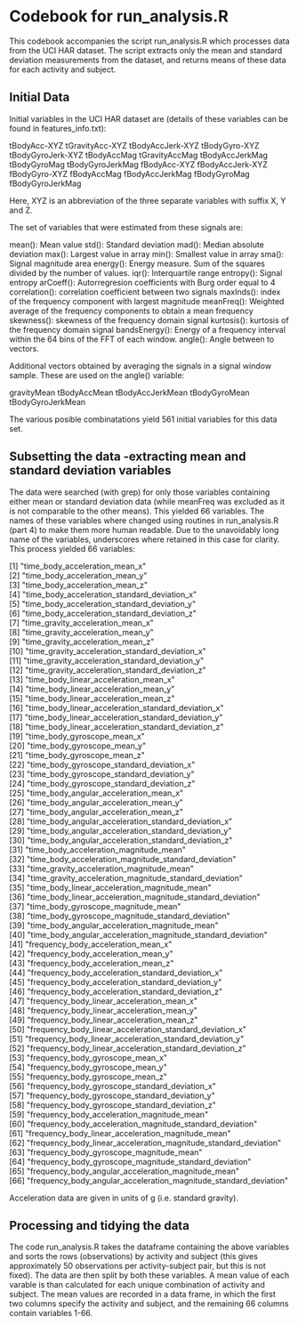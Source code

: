 # Codebook for run_analysis.R

This codebook accompanies the script run_analysis.R which processes data from the UCI HAR dataset. The script extracts only the mean and standard deviation measurements from the dataset, and returns means of these data for each activity and subject.

## Initial Data

Initial variables in the UCI HAR dataset are (details of these variables can be found in features_info.txt):

tBodyAcc-XYZ
tGravityAcc-XYZ
tBodyAccJerk-XYZ
tBodyGyro-XYZ
tBodyGyroJerk-XYZ
tBodyAccMag
tGravityAccMag
tBodyAccJerkMag
tBodyGyroMag
tBodyGyroJerkMag
fBodyAcc-XYZ
fBodyAccJerk-XYZ
fBodyGyro-XYZ
fBodyAccMag
fBodyAccJerkMag
fBodyGyroMag
fBodyGyroJerkMag

Here, XYZ is an abbreviation of the three separate variables with suffix X, Y and Z. 

The set of variables that were estimated from these signals are: 

mean(): Mean value
std(): Standard deviation
mad(): Median absolute deviation 
max(): Largest value in array
min(): Smallest value in array
sma(): Signal magnitude area
energy(): Energy measure. Sum of the squares divided by the number of values. 
iqr(): Interquartile range 
entropy(): Signal entropy
arCoeff(): Autorregresion coefficients with Burg order equal to 4
correlation(): correlation coefficient between two signals
maxInds(): index of the frequency component with largest magnitude
meanFreq(): Weighted average of the frequency components to obtain a mean frequency
skewness(): skewness of the frequency domain signal 
kurtosis(): kurtosis of the frequency domain signal 
bandsEnergy(): Energy of a frequency interval within the 64 bins of the FFT of each window.
angle(): Angle between to vectors.

Additional vectors obtained by averaging the signals in a signal window sample. These are used on the angle() variable:

gravityMean
tBodyAccMean
tBodyAccJerkMean
tBodyGyroMean
tBodyGyroJerkMean

The various posible combinatations yield 561 initial variables for this data set.


## Subsetting the data -extracting mean and standard deviation variables

The data were searched (with grep) for only those variables containing either mean or standard deviation data (while meanFreq was excluded as it is not comparable to the other means). This yielded 66 variables. The names of these variables where changed using routines in run_analysis.R (part 4) to make them more human readable. Due to the unavoidably long name of the variables, underscores where retained in this case for clarity. This process yielded 66 variables:

 [1] "time_body_acceleration_mean_x"                                   
 [2] "time_body_acceleration_mean_y"                                   
 [3] "time_body_acceleration_mean_z"                                   
 [4] "time_body_acceleration_standard_deviation_x"                     
 [5] "time_body_acceleration_standard_deviation_y"                     
 [6] "time_body_acceleration_standard_deviation_z"                     
 [7] "time_gravity_acceleration_mean_x"                                
 [8] "time_gravity_acceleration_mean_y"                                
 [9] "time_gravity_acceleration_mean_z"                                
[10] "time_gravity_acceleration_standard_deviation_x"                  
[11] "time_gravity_acceleration_standard_deviation_y"                  
[12] "time_gravity_acceleration_standard_deviation_z"                  
[13] "time_body_linear_acceleration_mean_x"                            
[14] "time_body_linear_acceleration_mean_y"                            
[15] "time_body_linear_acceleration_mean_z"                            
[16] "time_body_linear_acceleration_standard_deviation_x"              
[17] "time_body_linear_acceleration_standard_deviation_y"              
[18] "time_body_linear_acceleration_standard_deviation_z"              
[19] "time_body_gyroscope_mean_x"                                      
[20] "time_body_gyroscope_mean_y"                                      
[21] "time_body_gyroscope_mean_z"                                      
[22] "time_body_gyroscope_standard_deviation_x"                        
[23] "time_body_gyroscope_standard_deviation_y"                        
[24] "time_body_gyroscope_standard_deviation_z"                        
[25] "time_body_angular_acceleration_mean_x"                           
[26] "time_body_angular_acceleration_mean_y"                           
[27] "time_body_angular_acceleration_mean_z"                           
[28] "time_body_angular_acceleration_standard_deviation_x"             
[29] "time_body_angular_acceleration_standard_deviation_y"             
[30] "time_body_angular_acceleration_standard_deviation_z"             
[31] "time_body_acceleration_magnitude_mean"                           
[32] "time_body_acceleration_magnitude_standard_deviation"             
[33] "time_gravity_acceleration_magnitude_mean"                        
[34] "time_gravity_acceleration_magnitude_standard_deviation"          
[35] "time_body_linear_acceleration_magnitude_mean"                    
[36] "time_body_linear_acceleration_magnitude_standard_deviation"      
[37] "time_body_gyroscope_magnitude_mean"                              
[38] "time_body_gyroscope_magnitude_standard_deviation"                
[39] "time_body_angular_acceleration_magnitude_mean"                   
[40] "time_body_angular_acceleration_magnitude_standard_deviation"     
[41] "frequency_body_acceleration_mean_x"                              
[42] "frequency_body_acceleration_mean_y"                              
[43] "frequency_body_acceleration_mean_z"                              
[44] "frequency_body_acceleration_standard_deviation_x"                
[45] "frequency_body_acceleration_standard_deviation_y"                
[46] "frequency_body_acceleration_standard_deviation_z"                
[47] "frequency_body_linear_acceleration_mean_x"                       
[48] "frequency_body_linear_acceleration_mean_y"                       
[49] "frequency_body_linear_acceleration_mean_z"                       
[50] "frequency_body_linear_acceleration_standard_deviation_x"         
[51] "frequency_body_linear_acceleration_standard_deviation_y"         
[52] "frequency_body_linear_acceleration_standard_deviation_z"         
[53] "frequency_body_gyroscope_mean_x"                                 
[54] "frequency_body_gyroscope_mean_y"                                 
[55] "frequency_body_gyroscope_mean_z"                                 
[56] "frequency_body_gyroscope_standard_deviation_x"                   
[57] "frequency_body_gyroscope_standard_deviation_y"                   
[58] "frequency_body_gyroscope_standard_deviation_z"                   
[59] "frequency_body_acceleration_magnitude_mean"                      
[60] "frequency_body_acceleration_magnitude_standard_deviation"        
[61] "frequency_body_linear_acceleration_magnitude_mean"               
[62] "frequency_body_linear_acceleration_magnitude_standard_deviation" 
[63] "frequency_body_gyroscope_magnitude_mean"                         
[64] "frequency_body_gyroscope_magnitude_standard_deviation"           
[65] "frequency_body_angular_acceleration_magnitude_mean"              
[66] "frequency_body_angular_acceleration_magnitude_standard_deviation"

Acceleration data are given in units of g (i.e. standard gravity).

## Processing and tidying the data

The code run_analysis.R takes the dataframe containing the above variables and sorts the rows (observations) by activity and subject (this gives approximately 50 observations per activity-subject pair, but this is not fixed). The data are then split by both these variables.
A mean value of each varable is than calculated for each unique combination of activity and subject.
The mean values are recorded in a data frame, in which the first two columns specify the activity and subject, and the remaining 66 columns contain variables 1-66.




